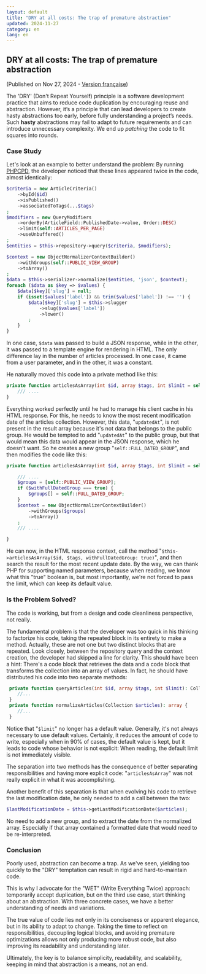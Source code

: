 ```yaml
---
layout: default
title: "DRY at all costs: The trap of premature abstraction"
updated: 2024-11-27
category: en
lang: en
---
```


## DRY at all costs: The trap of premature abstraction
(Published on Nov 27, 2024 - [Version française](/fr/abstraction-hative))

The 'DRY' (Don't Repeat Yourself) principle is a software development practice that aims to reduce code duplication by encouraging reuse and abstraction.
However, it’s a principle that can lead developers to create hasty abstractions too early, before fully understanding a project’s needs.
Such **hasty** abstractions may fail to adapt to future requirements and can introduce unnecessary complexity. We end up *patching* the code to fit squares into rounds.

### Case Study
Let's look at an example to better understand the problem: By running [PHPCPD](https://github.com/sebastianbergmann/phpcpd), the developer noticed that these lines appeared twice in the code, almost identically:
```php
$criteria = new ArticleCriteria()
    ->byId($id)
    ->isPublished()
    ->associatedToTags(...$tags)
;
$modifiers = new QueryModifiers
    ->orderBy(ArticleField::PublishedDate->value, Order::DESC)
    ->limit(self::ARTICLES_PER_PAGE)
    ->useUnbuffered()
;
$entities = $this->repository->query($criteria, $modifiers);

$context = new ObjectNormalizerContextBuilder()
    ->withGroups(self::PUBLIC_VIEW_GROUP)
    ->toArray()
;
$data = $this->serializer->normalize($entities, 'json', $context);
foreach ($data as $key => $values) {
    $data[$key]['slug'] = null;
    if (isset($values['label']) && trim($values['label']) !== '') {
        $data[$key]['slug'] = $this->slugger
            ->slug($values['label'])
            ->lower()
        ;
    }
}
```

In one case, `$data` was passed to build a JSON response, while in the other, it was passed to a template engine for rendering in HTML.
The only difference lay in the number of articles processed. In one case, it came from a user parameter, and in the other, it was a constant.

He naturally moved this code into a private method like this:
```php
private function articlesAsArray(int $id, array $tags, int $limit = self::ARTICLES_PER_PAGE): array {
    /// ....
}
```

Everything worked perfectly until he had to manage his client cache in his HTML response. For this, he needs to know the most recent modification date of the articles collection.
However, this data, "`updatedAt`", is not present in the result array because it's not data that belongs to the public group.
He would be tempted to add "`updatedAt`" to the public group, but that would mean this data would appear in the JSON response, which he doesn't want.
So he creates a new group "`self::FULL_DATED_GROUP`", and then modifies the code like this:

```php
private function articlesAsArray(int $id, array $tags, int $limit = self::ARTICLES_PER_PAGE, bool $withFullDatedGroup = false): array {

    /// ....
    $groups = [self::PUBLIC_VIEW_GROUP];
    if ($withFullDatedGroup === true) {
        $groups[] = self::FULL_DATED_GROUP;
    }
    $context = new ObjectNormalizerContextBuilder()
        ->withGroups($groups)
        ->toArray()
    ;
    /// ....

}
```

He can now, in the HTML response context, call the method "`$this->articlesAsArray($id, $tags, withFullDatedGroup: true)`", and then search the result for the most recent update date.
By the way, we can thank PHP for supporting named parameters, because when reading, we know what this "true" boolean is, but most importantly, we're not forced to pass the limit, which can keep its default value.

### Is the Problem Solved?

The code is working, but from a design and code cleanliness perspective, not really.

The fundamental problem is that the developer was too quick in his thinking to factorize his code, taking the repeated block in its entirety to make a method.
Actually, these are not one but two distinct blocks that are repeated.
Look closely, between the repository query and the context creation, the developer had skipped a line for clarity.
This should have been a hint: There's a code block that retrieves the data and a code block that transforms the collection into an array of values.
In fact, he should have distributed his code into two separate methods:
```php
 private function queryArticles(int $id, array $tags, int $limit): Collection {
    //...
 }
 private function normalizeArticles(Collection $articles): array {
    //...
 }
```

Notice that "`$limit`" no longer has a default value.
Generally, it's not always necessary to use default values.
Certainly, it reduces the amount of code to write, especially when in 90% of cases, the default value is kept, but it leads to code whose behavior is not explicit: When reading, the default limit is not immediately visible.

The separation into two methods has the consequence of better separating responsibilities and having more explicit code: "`articlesAsArray`" was not really explicit in what it was accomplishing.

Another benefit of this separation is that when evolving his code to retrieve the last modification date, he only needed to add a call between the two:

 ```php
 $lastModificationDate = $this->getLastModificationDate($articles);
 ```

No need to add a new group, and to extract the date from the normalized array. Especially if that array contained a formatted date that would need to be re-interpreted.

### Conclusion

Poorly used, abstraction can become a trap. As we've seen, yielding too quickly to the "DRY" temptation can result in rigid and hard-to-maintain code.

This is why I advocate for the "WET" (Write Everything Twice) approach: temporarily accept duplication, but on the third use case, start thinking about an abstraction. With three concrete cases, we have a better understanding of needs and variations.

The true value of code lies not only in its conciseness or apparent elegance, but in its ability to adapt to change.
Taking the time to reflect on responsibilities, decoupling logical blocks, and avoiding premature optimizations allows not only producing more robust code, but also improving its readability and understanding later.

Ultimately, the key is to balance simplicity, readability, and scalability, keeping in mind that abstraction is a means, not an end.